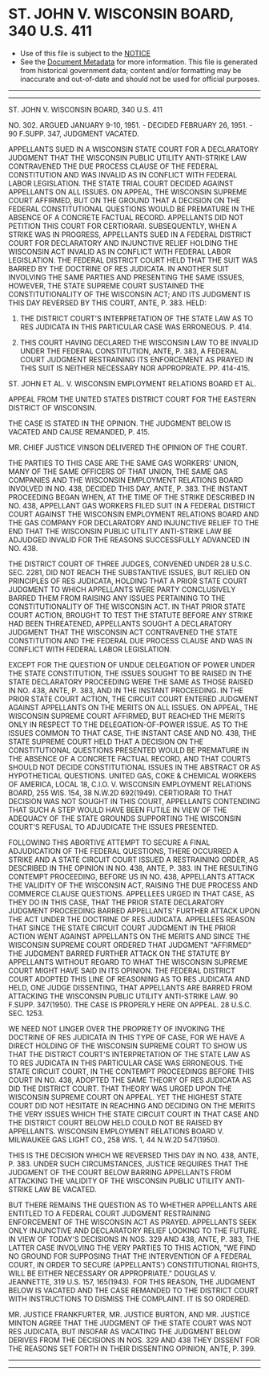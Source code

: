 ---
---

# ST. JOHN V. WISCONSIN BOARD, 340 U.S. 411

* Use of this file is subject to the [NOTICE](https://github.com/publicdocs/notice/blob/master/NOTICE)
* See the [Document Metadata](../../../) for more information.
  This file is generated from historical government data; content and/or formatting may be inaccurate and out-of-date and should not be used for official purposes.

----------
----------

ST. JOHN V. WISCONSIN BOARD, 340 U.S. 411

NO. 302.  ARGUED JANUARY 9-10, 1951.  - DECIDED FEBRUARY 26, 1951.  - 90 F.SUPP.  347, JUDGMENT VACATED.

APPELLANTS SUED IN A WISCONSIN STATE COURT FOR A DECLARATORY JUDGMENT THAT THE WISCONSIN PUBLIC UTILITY ANTI-STRIKE LAW CONTRAVENED THE DUE PROCESS CLAUSE OF THE FEDERAL CONSTITUTION AND WAS INVALID AS IN CONFLICT WITH FEDERAL LABOR LEGISLATION.  THE STATE TRIAL COURT DECIDED AGAINST APPELLANTS ON ALL ISSUES.  ON APPEAL, THE WISCONSIN SUPREME COURT AFFIRMED, BUT ON THE GROUND THAT A DECISION ON THE FEDERAL CONSTITUTIONAL QUESTIONS WOULD BE PREMATURE IN THE ABSENCE OF A CONCRETE FACTUAL RECORD.  APPELLANTS DID NOT PETITION THIS COURT FOR CERTIORARI.  SUBSEQUENTLY, WHEN A STRIKE WAS IN PROGRESS, APPELLANTS SUED IN A FEDERAL DISTRICT COURT FOR DECLARATORY AND INJUNCTIVE RELIEF HOLDING THE WISCONSIN ACT INVALID AS IN CONFLICT WITH FEDERAL LABOR LEGISLATION.  THE FEDERAL DISTRICT COURT HELD THAT THE SUIT WAS BARRED BY THE DOCTRINE OF RES JUDICATA.  IN ANOTHER SUIT INVOLVING THE SAME PARTIES AND PRESENTING THE SAME ISSUES, HOWEVER, THE STATE SUPREME COURT SUSTAINED THE CONSTITUTIONALITY OF THE WISCONSIN ACT; AND ITS JUDGMENT IS THIS DAY REVERSED BY THIS COURT, ANTE, P. 383.  HELD:

1.  THE DISTRICT COURT'S INTERPRETATION OF THE STATE LAW AS TO RES JUDICATA IN THIS PARTICULAR CASE WAS ERRONEOUS.  P. 414.

2.  THIS COURT HAVING DECLARED THE WISCONSIN LAW TO BE INVALID UNDER THE FEDERAL CONSTITUTION, ANTE, P. 383, A FEDERAL COURT JUDGMENT RESTRAINING ITS ENFORCEMENT AS PRAYED IN THIS SUIT IS NEITHER NECESSARY NOR APPROPRIATE.  PP. 414-415.

ST. JOHN ET AL. V. WISCONSIN EMPLOYMENT RELATIONS BOARD ET AL.

APPEAL FROM THE UNITED STATES DISTRICT COURT FOR THE EASTERN DISTRICT OF WISCONSIN.

THE CASE IS STATED IN THE OPINION.  THE JUDGMENT BELOW IS VACATED AND CAUSE REMANDED, P. 415.

MR. CHIEF JUSTICE VINSON DELIVERED THE OPINION OF THE COURT.

THE PARTIES TO THIS CASE ARE THE SAME GAS WORKERS' UNION, MANY OF THE SAME OFFICERS OF THAT UNION, THE SAME GAS COMPANIES AND THE WISCONSIN EMPLOYMENT RELATIONS BOARD INVOLVED IN NO. 438, DECIDED THIS DAY, ANTE, P. 383.  THE INSTANT PROCEEDING BEGAN WHEN, AT THE TIME OF THE STRIKE DESCRIBED IN NO. 438, APPELLANT GAS WORKERS FILED SUIT IN A FEDERAL DISTRICT COURT AGAINST THE WISCONSIN EMPLOYMENT RELATIONS BOARD AND THE GAS COMPANY FOR DECLARATORY AND INJUNCTIVE RELIEF TO THE END THAT THE WISCONSIN PUBLIC UTILITY ANTI-STRIKE LAW BE ADJUDGED INVALID FOR THE REASONS SUCCESSFULLY ADVANCED IN NO. 438.

THE DISTRICT COURT OF THREE JUDGES, CONVENED UNDER 28 U.S.C. SEC. 2281, DID NOT REACH THE SUBSTANTIVE ISSUES, BUT RELIED ON PRINCIPLES OF RES JUDICATA, HOLDING THAT A PRIOR STATE COURT JUDGMENT TO WHICH APPELLANTS WERE PARTY CONCLUSIVELY BARRED THEM FROM RAISING ANY ISSUES PERTAINING TO THE CONSTITUTIONALITY OF THE WISCONSIN ACT.  IN THAT PRIOR STATE COURT ACTION, BROUGHT TO TEST THE STATUTE BEFORE ANY STRIKE HAD BEEN THREATENED, APPELLANTS SOUGHT A DECLARATORY JUDGMENT THAT THE WISCONSIN ACT CONTRAVENED THE STATE CONSTITUTION AND THE FEDERAL DUE PROCESS CLAUSE AND WAS IN CONFLICT WITH FEDERAL LABOR LEGISLATION.

EXCEPT FOR THE QUESTION OF UNDUE DELEGATION OF POWER UNDER THE STATE CONSTITUTION, THE ISSUES SOUGHT TO BE RAISED IN THE STATE DECLARATORY PROCEEDING WERE THE SAME AS THOSE RAISED IN NO. 438, ANTE, P. 383, AND IN THE INSTANT PROCEEDING.  IN THE PRIOR STATE COURT ACTION, THE CIRCUIT COURT ENTERED JUDGMENT AGAINST APPELLANTS ON THE MERITS ON ALL ISSUES.  ON APPEAL, THE WISCONSIN SUPREME COURT AFFIRMED, BUT REACHED THE MERITS ONLY IN RESPECT TO THE DELEGATION-OF-POWER ISSUE.  AS TO THE ISSUES COMMON TO THAT CASE, THE INSTANT CASE AND NO. 438, THE STATE SUPREME COURT HELD THAT A DECISION ON THE CONSTITUTIONAL QUESTIONS PRESENTED WOULD BE PREMATURE IN THE ABSENCE OF A CONCRETE FACTUAL RECORD, AND THAT COURTS SHOULD NOT DECIDE CONSTITUTIONAL ISSUES IN THE ABSTRACT OR AS HYPOTHETICAL QUESTIONS.  UNITED GAS, COKE & CHEMICAL WORKERS OF AMERICA, LOCAL 18, C.I.O. V. WISCONSIN EMPLOYMENT RELATIONS BOARD, 255 WIS. 154, 38 N.W.2D 692(1949).  CERTIORARI TO THAT DECISION WAS NOT SOUGHT IN THIS COURT, APPELLANTS CONTENDING THAT SUCH A STEP WOULD HAVE BEEN FUTILE IN VIEW OF THE ADEQUACY OF THE STATE GROUNDS SUPPORTING THE WISCONSIN COURT'S REFUSAL TO ADJUDICATE THE ISSUES PRESENTED.

FOLLOWING THIS ABORTIVE ATTEMPT TO SECURE A FINAL ADJUDICATION OF THE FEDERAL QUESTIONS, THERE OCCURRED A STRIKE AND A STATE CIRCUIT COURT ISSUED A RESTRAINING ORDER, AS DESCRIBED IN THE OPINION IN NO. 438, ANTE, P. 383.  IN THE RESULTING CONTEMPT PROCEEDING, BEFORE US IN NO. 438, APPELLANTS ATTACK THE VALIDITY OF THE WISCONSIN ACT, RAISING THE DUE PROCESS AND COMMERCE CLAUSE QUESTIONS.  APPELLEES URGED IN THAT CASE, AS THEY DO IN THIS CASE, THAT THE PRIOR STATE DECLARATORY JUDGMENT PROCEEDING BARRED APPELLANTS' FURTHER ATTACK UPON THE ACT UNDER THE DOCTRINE OF RES JUDICATA.  APPELLEES REASON THAT SINCE THE STATE CIRCUIT COURT JUDGMENT IN THE PRIOR ACTION WENT AGAINST APPELLANTS ON THE MERITS AND SINCE THE WISCONSIN SUPREME COURT ORDERED THAT JUDGMENT "AFFIRMED" THE JUDGMENT BARRED FURTHER ATTACK ON THE STATUTE BY APPELLANTS WITHOUT REGARD TO WHAT THE WISCONSIN SUPREME COURT MIGHT HAVE SAID IN ITS OPINION.  THE FEDERAL DISTRICT COURT ADOPTED THIS LINE OF REASONING AS TO RES JUDICATA AND HELD, ONE JUDGE DISSENTING, THAT APPELLANTS ARE BARRED FROM ATTACKING THE WISCONSIN PUBLIC UTILITY ANTI-STRIKE LAW.  90 F.SUPP.  347(1950).  THE CASE IS PROPERLY HERE ON APPEAL.  28 U.S.C. SEC. 1253.

WE NEED NOT LINGER OVER THE PROPRIETY OF INVOKING THE DOCTRINE OF RES JUDICATA IN THIS TYPE OF CASE, FOR WE HAVE A DIRECT HOLDING OF THE WISCONSIN SUPREME COURT TO SHOW US THAT THE DISTRICT COURT'S INTERPRETATION OF THE STATE LAW AS TO RES JUDICATA IN THIS PARTICULAR CASE WAS ERRONEOUS.  THE STATE CIRCUIT COURT, IN THE CONTEMPT PROCEEDINGS BEFORE THIS COURT IN NO. 438, ADOPTED THE SAME THEORY OF RES JUDICATA AS DID THE DISTRICT COURT.  THAT THEORY WAS URGED UPON THE WISCONSIN SUPREME COURT ON APPEAL.  YET THE HIGHEST STATE COURT DID NOT HESITATE IN REACHING AND DECIDING ON THE MERITS THE VERY ISSUES WHICH THE STATE CIRCUIT COURT IN THAT CASE AND THE DISTRICT COURT BELOW HELD COULD NOT BE RAISED BY APPELLANTS.  WISCONSIN EMPLOYMENT RELATIONS BOARD V. MILWAUKEE GAS LIGHT CO., 258 WIS. 1, 44 N.W.2D 547(1950).

THIS IS THE DECISION WHICH WE REVERSED THIS DAY IN NO. 438, ANTE, P. 383.  UNDER SUCH CIRCUMSTANCES, JUSTICE REQUIRES THAT THE JUDGMENT OF THE COURT BELOW BARRING APPELLANTS FROM ATTACKING THE VALIDITY OF THE WISCONSIN PUBLIC UTILITY ANTI-STRIKE LAW BE VACATED.

BUT THERE REMAINS THE QUESTION AS TO WHETHER APPELLANTS ARE ENTITLED TO A FEDERAL COURT JUDGMENT RESTRAINING ENFORCEMENT OF THE WISCONSIN ACT AS PRAYED.  APPELLANTS SEEK ONLY INJUNCTIVE AND DECLARATORY RELIEF LOOKING TO THE FUTURE.  IN VIEW OF TODAY'S DECISIONS IN NOS. 329 AND 438, ANTE, P. 383, THE LATTER CASE INVOLVING THE VERY PARTIES TO THIS ACTION, "WE FIND NO GROUND FOR SUPPOSING THAT THE INTERVENTION OF A FEDERAL COURT, IN ORDER TO SECURE (APPELLANTS') CONSTITUTIONAL RIGHTS, WILL BE EITHER NECESSARY OR APPROPRIATE."  DOUGLAS V. JEANNETTE, 319 U.S. 157, 165(1943).  FOR THIS REASON, THE JUDGMENT BELOW IS VACATED AND THE CASE REMANDED TO THE DISTRICT COURT WITH INSTRUCTIONS TO DISMISS THE COMPLAINT.  IT IS SO ORDERED.

MR. JUSTICE FRANKFURTER, MR. JUSTICE BURTON, AND MR. JUSTICE MINTON AGREE THAT THE JUDGMENT OF THE STATE COURT WAS NOT RES JUDICATA, BUT INSOFAR AS VACATING THE JUDGMENT BELOW DERIVES FROM THE DECISIONS IN NOS. 329 AND 438 THEY DISSENT FOR THE REASONS SET FORTH IN THEIR DISSENTING OPINION, ANTE, P. 399.


----------
----------


